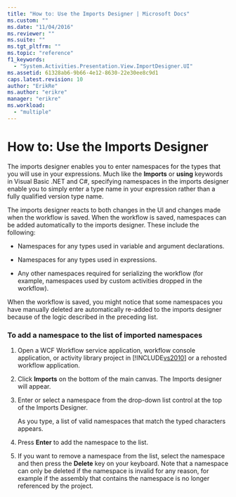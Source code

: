 ```yaml
---
title: "How to: Use the Imports Designer | Microsoft Docs"
ms.custom: ""
ms.date: "11/04/2016"
ms.reviewer: ""
ms.suite: ""
ms.tgt_pltfrm: ""
ms.topic: "reference"
f1_keywords: 
  - "System.Activities.Presentation.View.ImportDesigner.UI"
ms.assetid: 61328ab6-9b66-4e12-8630-22e30ee8c9d1
caps.latest.revision: 10
author: "ErikRe"
ms.author: "erikre"
manager: "erikre"
ms.workload: 
  - "multiple"
---
```

# How to: Use the Imports Designer
The imports designer enables you to enter namespaces for the types that you will use in your expressions. Much like the **Imports** or **using** keywords in Visual Basic .NET and C#, specifying namespaces in the imports designer enable you to simply enter a type name in your expression rather than a fully qualified version type name.  
  
 The imports designer reacts to both changes in the UI and changes made when the workflow is saved. When the workflow is saved, namespaces can be added automatically to the imports designer. These include the following:  
  
-   Namespaces for any types used in variable and argument declarations.  
  
-   Namespaces for any types used in expressions.  
  
-   Any other namespaces required for serializing the workflow (for example, namespaces used by custom activities dropped in the workflow).  
  
 When the workflow is saved, you might notice that some namespaces you have manually deleted are automatically re-added to the imports designer because of the logic described in the preceding list.  
  
### To add a namespace to the list of imported namespaces  
  
1.  Open a WCF Workflow service application, workflow console application, or activity library project in [!INCLUDE[vs2010](../misc/includes/vs2010_md.md)] or a rehosted workflow application.  
  
2.  Click **Imports** on the bottom of the main canvas. The Imports designer will appear.  
  
3.  Enter or select a namespace from the drop-down list control at the top of the Imports Designer.  
  
     As you type, a list of valid namespaces that match the typed characters appears.  
  
4.  Press **Enter** to add the namespace to the list.  
  
5.  If you want to remove a namespace from the list, select the namespace and then press the **Delete** key on your keyboard. Note that a namespace can only be deleted if the namespace is invalid for any reason, for example if the assembly that contains the namespace is no longer referenced by the project.